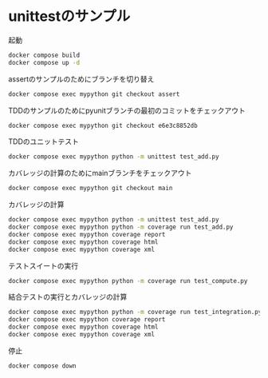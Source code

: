 # unittestのサンプル

起動

```bash
docker compose build
docker compose up -d
```

assertのサンプルのためにブランチを切り替え

```bash
docker compose exec mypython git checkout assert
```

TDDのサンプルのためにpyunitブランチの最初のコミットをチェックアウト

```bash
docker compose exec mypython git checkout e6e3c8852db
```

TDDのユニットテスト

```bash
docker compose exec mypython python -m unittest test_add.py
```

カバレッジの計算のためにmainブランチをチェックアウト

```bash
docker compose exec mypython git checkout main
```

カバレッジの計算

```bash
docker compose exec mypython python -m unittest test_add.py
docker compose exec mypython python -m coverage run test_add.py
docker compose exec mypython coverage report
docker compose exec mypython coverage html
docker compose exec mypython coverage xml
```

テストスイートの実行

```bash
docker compose exec mypython python -m coverage run test_compute.py
```

結合テストの実行とカバレッジの計算

```bash
docker compose exec mypython python -m coverage run test_integration.py
docker compose exec mypython coverage report
docker compose exec mypython coverage html
docker compose exec mypython coverage xml
```

停止

```bash
docker compose down
```
